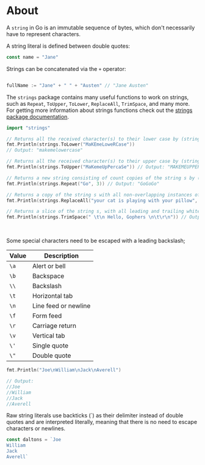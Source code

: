 # About

A `string` in Go is an immutable sequence of bytes, which don't necessarily have to represent characters.

A string literal is defined between double quotes:


```go
const name = "Jane"
```
Strings can be concatenated via the `+` operator:

```go

fullName := "Jane" + " " + "Austen" // "Jane Austen"
```
The `strings` package contains many useful functions to work on strings, such as `Repeat`, `ToUpper`, `ToLower`, `ReplaceAll`, `TrimSpace`, and many more. For getting more information about strings functions check out the [strings package documentation](https://pkg.go.dev/strings).

```go
import "strings"

// Returns all the received character(s) to their lower case by (strings.ToLower(s string)
fmt.Println(strings.ToLower("MaKEmeLoweRCase"))
// Output: "makemelowercase"

// Returns all the received character(s) to their upper case by (strings.ToUpper(s string))
fmt.Println(strings.ToUpper("MaKemeUpPercaSe")) // Output: "MAKEMEUPPERCASE"

// Returns a new string consisting of count copies of the string s by (strings.Repeat(s string, n int))
fmt.Println(strings.Repeat("Go", 3)) // Output: "GoGoGo" 

// Returns a copy of the string s with all non-overlapping instances of old replaced by new by (strings.ReplaceAll(s, old, new string))
fmt.Println(strings.ReplaceAll("your cat is playing with your pillow", "your", "my")) // Output: "my cat is playing with my pillow

// Returns a slice of the string s, with all leading and trailing white space removed by (strings.TrimSpace(s string))
fmt.Println(strings.TrimSpace(" \t\n Hello, Gophers \n\t\r\n")) // Output: "Hello, Gophers"

```
<br />

Some special characters need to be escaped with a leading backslash;

| Value | Description          |
| ----- | -------------------- |
| `\a`  | Alert or bell        |
| `\b`  | Backspace            |
| `\\`  | Backslash            |
| `\t`  | Horizontal tab       |
| `\n`  | Line feed or newline |
| `\f`  | Form feed            |
| `\r`  | Carriage return      |
| `\v`  | Vertical tab         |
| `\'`  | Single quote         |
| `\"`  | Double quote         |

```go
fmt.Println("Joe\nWilliam\nJack\nAverell") 

// Output:
//Joe
//William
//Jack
//Averell
```

Raw string literals use backticks (\`) as their delimiter instead of double quotes and are interpreted literally, meaning that there is no need to escape characters or newlines.

```go
const daltons = `Joe
William
Jack
Averell`
```


